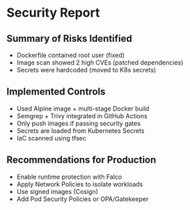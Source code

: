 # Security Report

## Summary of Risks Identified
- Dockerfile contained root user (fixed)
- Image scan showed 2 high CVEs (patched dependencies)
- Secrets were hardcoded (moved to K8s secrets)

## Implemented Controls
- Used Alpine image + multi-stage Docker build
- Semgrep + Trivy integrated in GitHub Actions
- Only push images if passing security gates
- Secrets are loaded from Kubernetes Secrets
- IaC scanned using tfsec

## Recommendations for Production
- Enable runtime protection with Falco
- Apply Network Policies to isolate workloads
- Use signed images (Cosign)
- Add Pod Security Policies or OPA/Gatekeeper
